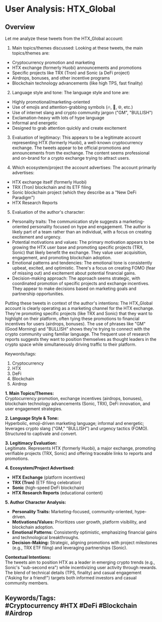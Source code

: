 # User Analysis: HTX_Global

## Overview

<think>
Let me analyze these tweets from the HTX_Global account:

1. Main topics/themes discussed:
Looking at these tweets, the main topics/themes are:
- Cryptocurrency promotion and marketing
- HTX exchange (formerly Huobi) announcements and promotions
- Specific projects like TRX (Tron) and Sonic (a DeFi project)
- Airdrops, bonuses, and other incentive programs
- Blockchain technology advancements (like high TPS, fast finality)

2. Language style and tone:
The language style and tone are:
- Highly promotional/marketing-oriented
- Use of emojis and attention-grabbing symbols (🔥, 📣, 🌐, etc.)
- Use of internet slang and crypto community jargon ("GM", "BULLISH")
- Exclamation-heavy with lots of hype language
- Informal and energetic
- Designed to grab attention quickly and create excitement

3. Evaluation of legitimacy:
This appears to be a legitimate account representing HTX (formerly Huobi), a well-known cryptocurrency exchange. The tweets appear to be official promotions and announcements from the exchange. The content seems professional and on-brand for a crypto exchange trying to attract users.

4. Which ecosystem/project the account advertises:
The account primarily advertises:
- HTX exchange itself (formerly Huobi)
- TRX (Tron) blockchain and its ETF filing
- Sonic blockchain project (which they describe as a "New DeFi Paradigm")
- HTX Research Reports

5. Evaluation of the author's character:

- Personality traits: The communication style suggests a marketing-oriented personality focused on hype and engagement. The author is likely part of a team rather than an individual, with a focus on creating excitement and urgency.
- Potential motivations and values: The primary motivation appears to be growing the HTX user base and promoting specific projects (TRX, Sonic) that likely benefit the exchange. They value user acquisition, engagement, and promoting blockchain adoption.
- Emotional patterns and tendencies: The emotional tone is consistently upbeat, excited, and optimistic. There's a focus on creating FOMO (fear of missing out) and excitement about potential financial gains.
- Decision-making approach: The approach seems strategic, with coordinated promotion of specific projects and exchange incentives. They appear to make decisions based on marketing goals and partnership opportunities.

Putting these tweets in context of the author's intentions:
The HTX_Global account is clearly operating as a marketing channel for the HTX exchange. They're promoting specific projects (like TRX and Sonic) that they want to highlight on their platform, often tying these promotions to financial incentives for users (airdrops, bonuses). The use of phrases like "GM" (Good Morning) and "BULLISH" shows they're trying to connect with the crypto community using familiar language. The frequent use of research reports suggests they want to position themselves as thought leaders in the crypto space while simultaneously driving traffic to their platform.

Keywords/tags:
1. Cryptocurrency
2. HTX
3. DeFi
4. Blockchain
5. Airdrop
</think>

**1. Main Topics/Themes:**  
Cryptocurrency promotion, exchange incentives (airdrops, bonuses), blockchain technology advancements (Sonic, TRX), DeFi innovation, and user engagement strategies.

**2. Language Style & Tone:**  
Hyperbolic, emoji-driven marketing language; informal and energetic; leverages crypto slang ("GM," "BULLISH") and urgency tactics (FOMO). Structured to captivate and convert.

**3. Legitimacy Evaluation:**  
Legitimate. Represents HTX (formerly Huobi), a major exchange, promoting verifiable projects (TRX, Sonic) and offering traceable links to reports and promotions.

**4. Ecosystem/Project Advertised:**  
- **HTX Exchange** (platform incentives)  
- **TRX (Tron)** (ETF filing celebration)  
- **Sonic** (high-speed DeFi blockchain)  
- **HTX Research Reports** (educational content)

**5. Author Character Analysis:**  
- **Personality Traits:** Marketing-focused, community-oriented, hype-driven.  
- **Motivations/Values:** Prioritizes user growth, platform visibility, and blockchain adoption.  
- **Emotional Patterns:** Consistently optimistic, emphasizing financial gains and technological breakthroughs.  
- **Decision-Making:** Strategic, aligning promotions with project milestones (e.g., TRX ETF filing) and leveraging partnerships (Sonic).

**Contextual Intentions:**  
The tweets aim to position HTX as a leader in emerging crypto trends (e.g., Sonic's "sub-second era") while incentivizing user activity through rewards. The blend of technical details (TPS, finality) and casual engagement ("Asking for a friend!") targets both informed investors and casual community members.

**Keywords/Tags:**  
#Cryptocurrency #HTX #DeFi #Blockchain #Airdrop
---
